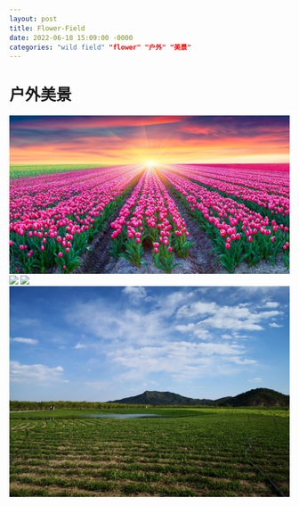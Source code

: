 ```yaml
---
layout: post
title: Flower-Field
date: 2022-06-18 15:09:00 -0000
categories: "wild field" "flower" "户外" "美景"
---
```

# 户外美景

![](img/flower-field.jpeg)
![](img/IMG_20220430_153846.jpeg)
![](img/IMG_20220430_161803.jpeg)
![](img/IMG_20220430_161815.jpeg)